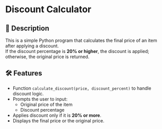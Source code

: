 # Discount Calculator

## 📌 Description
This is a simple Python program that calculates the final price of an item after applying a discount.  
If the discount percentage is **20% or higher**, the discount is applied; otherwise, the original price is returned.

## 🛠 Features
- Function `calculate_discount(price, discount_percent)` to handle discount logic.
- Prompts the user to input:
  - Original price of the item
  - Discount percentage
- Applies discount only if it is **20% or more**.
- Displays the final price or the original price.


